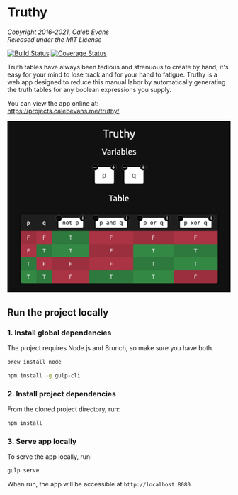 # Truthy

*Copyright 2016-2021, Caleb Evans*  
*Released under the MIT License*

[![Build Status](https://app.travis-ci.com/caleb531/truthy.svg?branch=master)](https://app.travis-ci.com/caleb531/truthy)
[![Coverage Status](https://coveralls.io/repos/github/caleb531/truthy/badge.svg?branch=master)](https://coveralls.io/github/caleb531/truthy?branch=master)

Truth tables have always been tedious and strenuous to create by hand; it's easy
for your mind to lose track and for your hand to fatigue. Truthy is a web app
designed to reduce this manual labor by automatically generating the truth
tables for any boolean expressions you supply.

You can view the app online at:  
https://projects.calebevans.me/truthy/

![Truthy in action](screenshot.png)

## Run the project locally

### 1. Install global dependencies

The project requires Node.js and Brunch, so make sure you have both.

```bash
brew install node
```

```bash
npm install -g gulp-cli
```

### 2. Install project dependencies

From the cloned project directory, run:

```bash
npm install
```

### 3. Serve app locally

To serve the app locally, run:

```bash
gulp serve
```

When run, the app will be accessible at `http://localhost:8080`.
